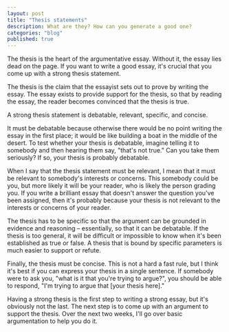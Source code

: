 ```yaml
---
layout: post
title: "Thesis statements"
description: What are they? How can you generate a good one?
categories: "blog"
published: true
---
```


The thesis is the heart of the argumentative essay. Without it, the essay lies dead on the page. If you want to write a good essay, it's crucial that you come up with a strong thesis statement.

The thesis is the claim that the essayist sets out to prove by writing the essay. The essay exists to provide support for the thesis, so that by reading the essay, the reader becomes convinced that the thesis is true.

A strong thesis statement is debatable, relevant, specific, and concise.

It must be debatable because otherwise there would be no point writing the essay in the first place; it would be like building a boat in the middle of the desert. To test whether your thesis is debatable, imagine telling it to somebody and then hearing them say, "that's not true." Can you take them seriously? If so, your thesis is probably debatable.

When I say that the thesis statement must be relevant, I mean that it must be relevant to somebody's interests or concerns. This somebody could be you, but more likely it will be your reader, who is likely the person grading you. If you write a brilliant essay that doesn't answer the question you've been assigned, then it's probably because your thesis is not relevant to the interests or concerns of your reader.

The thesis has to be specific so that the argument can be grounded in evidence and reasoning – essentially, so that it can be debatable. If the thesis is too general, it will be difficult or impossible to know when it's been established as true or false. A thesis that is bound by specific parameters is much easier to support or refute.

Finally, the thesis must be concise. This is not a hard a fast rule, but I think it's best if you can express your thesis in a single sentence. If somebody were to ask you, "what is it that you're trying to argue?", you should be able to respond, "I'm trying to argue that [your thesis here]."

Having a strong thesis is the first step to writing a strong essay, but it's obviously not the last. The next step is to come up with an argument to support the thesis. Over the next two weeks, I'll go over basic argumentation to help you do it.